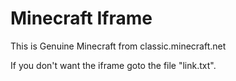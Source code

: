 # Minecraft Iframe

This is Genuine Minecraft from classic.minecraft.net

If you don't want the iframe goto the file "link.txt".

